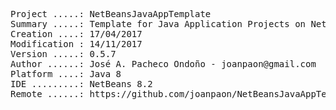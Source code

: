 <pre>
Project .....: NetBeansJavaAppTemplate
Summary .....: Template for Java Application Projects on NetBeans IDE
Creation ....: 17/04/2017
Modification : 14/11/2017
Version .....: 0.5.7
Author ......: José A. Pacheco Ondoño - joanpaon@gmail.com
Platform ....: Java 8
IDE .........: NetBeans 8.2
Remote ......: https://github.com/joanpaon/NetBeansJavaAppTemplate.git
</pre>
